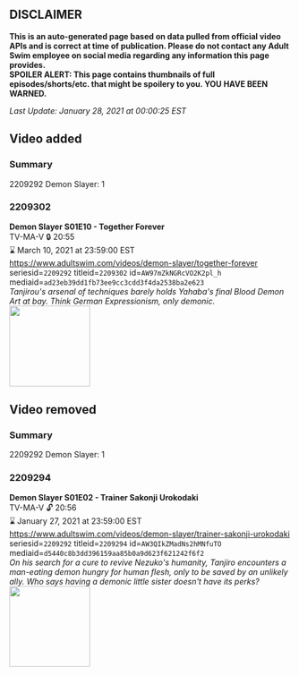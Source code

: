 ## DISCLAIMER
**This is an auto-generated page based on data pulled from official video APIs and is correct at time of publication. Please do not contact any Adult Swim employee on social media regarding any information this page provides.**  
**SPOILER ALERT: This page contains thumbnails of full episodes/shorts/etc. that might be spoilery to you. YOU HAVE BEEN WARNED.**  

_Last Update: January 28, 2021 at 00:00:25 EST_
## Video added
### Summary
2209292 Demon Slayer: 1  
### 2209302
**Demon Slayer S01E10 - Together Forever**  
TV-MA-V 🔒 20:55  
⌛ March 10, 2021 at 23:59:00 EST  
https://www.adultswim.com/videos/demon-slayer/together-forever  
seriesid=`2209292` titleid=`2209302` id=`AW97mZkNGRcVO2K2pl_h` mediaid=`ad23eb39dd1fb73ee9cc3cdd3f4da2538ba2e623`  
_Tanjirou's arsenal of techniques barely holds Yahaba's final Blood Demon Art at bay. Think German Expressionism, only demonic._  
<a href="https://media.cdn.adultswim.com/uploads/20200309/thumbnails/2_20391051256-DemonSlayer_010.jpg"><img src="https://media.cdn.adultswim.com/uploads/20200309/thumbnails/2_20391051256-DemonSlayer_010.jpg" height="144px" /></a>
## Video removed
### Summary
2209292 Demon Slayer: 1  
### 2209294
**Demon Slayer S01E02 - Trainer Sakonji Urokodaki**  
TV-MA-V 🔓 20:56  
⌛ January 27, 2021 at 23:59:00 EST  
https://www.adultswim.com/videos/demon-slayer/trainer-sakonji-urokodaki  
seriesid=`2209292` titleid=`2209294` id=`AW3QIkZMadNs2hMNfuTO` mediaid=`d5440c8b3dd396159aa85b0a9d623f621242f6f2`  
_On his search for a cure to revive Nezuko's humanity, Tanjiro encounters a man-eating demon hungry for human flesh, only to be saved by an unlikely ally. Who says having a demonic little sister doesn't have its perks?_  
<a href="https://media.cdn.adultswim.com/uploads/20191015/thumbnails/2_191015125626-DemonSlayer_002.jpg"><img src="https://media.cdn.adultswim.com/uploads/20191015/thumbnails/2_191015125626-DemonSlayer_002.jpg" height="144px" /></a>
